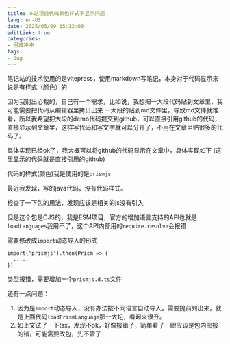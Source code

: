 ```yaml
---
title: 本站项目代码颜色样式不显示问题
lang: en-US
date: 2025/05/09 15:13:00
editLink: true
categories: 
- 困难冲冲
tags: 
- Bug
---
```


笔记站的技术使用的是vitepress，使用markdown写笔记，本身对于代码显示来说是有样式（颜色）的

因为我别出心裁的，自己有一个需求，比如说，我想把一大段代码贴到文章里，我可能需要把代码从编辑器里拷贝出来
一大段的贴到md文件里，导致md文件就难看，所以我希望把大段的demo代码提交到github，可以直接引用github的代码，直接显示到文章里，这样写代码和写文字就可以分开了，不用在文章里贴很多的代码了。


具体实现已经ok了，我大概可以将github的代码显示在文章中，具体实现如下
(这里显示的代码就是直接引用的github)

<Suspense>
  <my-codes repo="knownNet" path="docs/.vitepress/theme/components/MyCodes.tsx" lang="ts"/>
</Suspense>

代码的样式(颜色)我是使用的是`prismjs`

最近我发现，写的java代码，没有代码样式。

检查了一下包的用法，发现应该是相关的js没有引入

但是这个包是CJS的，我是ESM项目，官方的增加语言支持的API也就是`loadLanguages`我用不了，这个API内部用的`require.resolve`会报错

需要修改成`import`动态导入的形式

```
import('prismjs').then(Prism => {
  .....
})
```

类型报错，需要增加一个`prismjs.d.ts`文件

<Suspense>
  <my-codes repo="knownNet" path="docs/.vitepress/types/prismjs.d.ts" lang="ts"/>
</Suspense>

还有一点问题：

1. 因为是`import`动态导入，没有办法按不同语言自动导入，需要提前列出来，就是上面代码`loadPrismLanguage`那一大坨，看起来很丑。
2. 如上文试了一下tsx，发现不ok，好像报错了，简单看了一眼应该是包内部报的错，可能需要改包，先不管了
